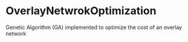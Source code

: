 # OverlayNetwrokOptimization
 Genetic Algorithm (GA) implemented to optimize the cost of an overlay network
